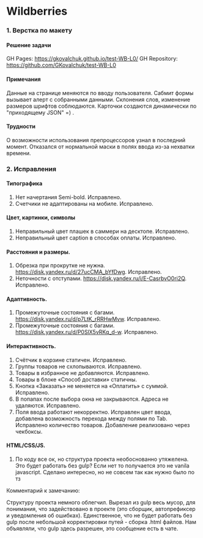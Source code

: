 # Wildberries

### 1. Верстка по макету

#### Решение задачи

GH Pages: https://gkovalchuk.github.io/test-WB-L0/
GH Repository: https://github.com/GKovalchuk/test-WB-L0

#### Примечания

Данные на странице меняются по вводу пользователя. Сабмит формы вызывает алерт с собранными данными. Склонения слов, изменение размеров шрифтов соблюдаются.
Карточки создаются динамически по "приходящему JSON" =) .

#### Трудности

О возможности использования препроцессоров узнал в последний момент. Отказался от нормальной маски в полях ввода из-за нехватки времени.

### 2. Исправления

#### Типографика

1. Нет начертания Semi-bold. Исправлено.
2. Счетчики не адаптированы на мобиле. Исправлено.

#### Цвет, картинки, символы

1. Неправильный цвет плашек в саммери на десктопе. Исправлено.
2. Неправильный цвет caption в способах оплаты. Исправлено.

#### Расстояния и размеры.

1. Обрезка при прокрутке не нужна. https://disk.yandex.ru/d/27ucCMA_bYfDwg. Исправлено.
2. Неточности с отступами. https://disk.yandex.ru/i/E-CasrbvO0ri2Q. Исправлено.

#### Адаптивность.

1. Промежуточные состояния с багами. https://disk.yandex.ru/d/p7LtK_rRRHwMvw. Исправлено.
2. Промежуточные состояния с багами. https://disk.yandex.ru/d/P0SlX5vRKq_d-w. Исправлено.

#### Интерактивность.

1. Счётчик в корзине статичен. Исправлено.
2. Группы товаров не схлопываются. Исправлено.
3. Товары в избранное не добавляются. Исправлено.
4. Товары в блоке «Способ доставки» статичны.
5. Кнопка «Заказать» не меняется на «Оплатить» с суммой. Исправлено.
6. В попапах после выбора окна не закрываются. Адреса не удаляются. Исправлено.
7. Поля ввода работают некорректно. Исправлен цвет ввода, добавлена возможность перехода между полями по Tab. Исправлено количество товаров. Добавление реализовано через чекбоксы.

#### HTML/CSS/JS.

1. По коду все ок, но структура проекта необоснованно утяжелена. Это будет работать без gulp? Если нет то получается это не vanila javascript. Сделано интересно, но не совсем так как нужно было по тз

Комментарий к замечанию:

Структуру проекта немного облегчил. Вырезал из gulp весь мусор, для понимания, что задействовано в проекте (это сборщик, автопрефиксер и уведомления об ошибках). Единственное, что не будет работать без gulp после небольшой корректировки путей - сборка .html файлов. Нам объявляли, что gulp здесь разрешен, это сообщение есть в чате.
